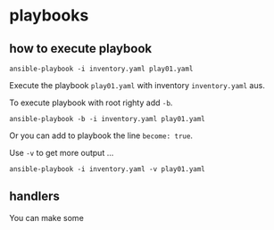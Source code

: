 # playbooks

## how to execute playbook

`ansible-playbook -i inventory.yaml play01.yaml`

Execute the playbook `play01.yaml` with inventory `inventory.yaml` aus.

To execute playbook with root righty add `-b`.

`ansible-playbook -b -i inventory.yaml play01.yaml`

Or you can add to playbook the line `become: true`.

Use `-v` to get more output ...

`ansible-playbook -i inventory.yaml -v play01.yaml`

## handlers

You can make some 